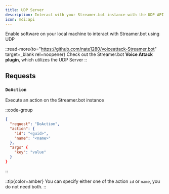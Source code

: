 ```yaml
---
title: UDP Server
description: Interact with your Streamer.bot instance with the UDP API
icon: mdi:api
---
```


Enable software on your local machine to interact with Streamer.bot using UDP

::read-more{to="https://github.com/nate1280/voiceattack-Streamer.bot" target=_blank rel=noopener}
Check out the Streamer.bot **Voice Attack plugin**, which utilizes the UDP Server
::

## Requests

### `DoAction`
Execute an action on the Streamer.bot instance

::code-group
  ```json [↗️ Request Format]
  {
    "request": "DoAction",
    "action": {
      "id": "<guid>",
      "name": "<name>"
    },
    "args" {
      "key": "value"
    }
  }
  ```
::

::tip{color=amber}
You can specify either one of the action `id` or `name`, you do not need both.
::